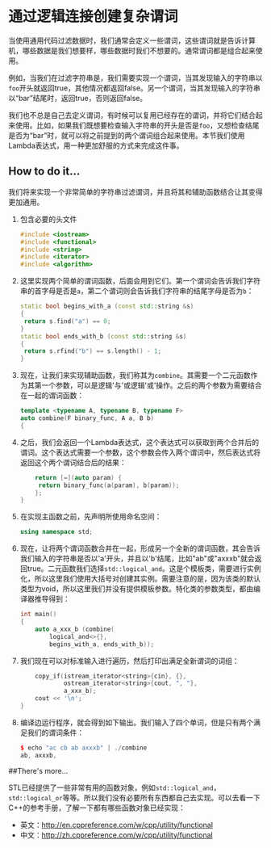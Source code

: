 # 通过逻辑连接创建复杂谓词

当使用通用代码过滤数据时，我们通常会定义一些谓词，这些谓词就是告诉计算机，哪些数据是我们想要样，哪些数据时我们不想要的。通常谓词都是组合起来使用。

例如，当我们在过滤字符串是，我们需要实现一个谓词，当其发现输入的字符串以`foo`开头就返回true，其他情况都返回false。另一个谓词，当其发现输入的字符串以“bar”结尾时，返回true，否则返回false。

我们也不总是自己去定义谓词，有时候可以复用已经存在的谓词，并将它们结合起来使用。比如，如果我们既想要检查输入字符串的开头是否是`foo`，又想检查结尾是否为“bar”时，就可以将之前提到的两个谓词组合起来使用。本节我们使用Lambda表达式，用一种更加舒服的方式来完成这件事。

## How to do it...

我们将来实现一个非常简单的字符串过滤谓词，并且将其和辅助函数结合让其变得更加通用。

1. 包含必要的头文件

   ```c++
   #include <iostream>
   #include <functional>
   #include <string>
   #include <iterator>
   #include <algorithm> 
   ```

2. 这里实现两个简单的谓词函数，后面会用到它们。第一个谓词会告诉我们字符串的首字母是否是`a`，第二个谓词则会告诉我们字符串的结尾字母是否为`b`：

   ```c++
   static bool begins_with_a (const std::string &s)
   {
   	return s.find("a") == 0;
   }
   static bool ends_with_b (const std::string &s)
   {
   	return s.rfind("b") == s.length() - 1;
   }
   ```

3. 现在，让我们来实现辅助函数，我们称其为`combine`。其需要一个二元函数作为其第一个参数，可以是逻辑'与'或逻辑'或'操作。之后的两个参数为需要结合在一起的谓词函数：

   ```c++
   template <typename A, typename B, typename F>
   auto combine(F binary_func, A a, B b)
   {
   ```

4. 之后，我们会返回一个Lambda表达式，这个表达式可以获取到两个合并后的谓词。这个表达式需要一个参数，这个参数会传入两个谓词中，然后表达式将返回这个两个谓词结合后的结果：

   ```c++
       return [=](auto param) {
       	return binary_func(a(param), b(param));
       };
   }
   ```

5. 在实现主函数之前，先声明所使用命名空间：

   ```c++
   using namespace std;
   ```

6. 现在，让将两个谓词函数合并在一起，形成另一个全新的谓词函数，其会告诉我们输入的字符串是否以'a'开头，并且以'b'结尾，比如"ab"或"axxxb"就会返回true。二元函数我们选择`std::logical_and`。这是个模板类，需要进行实例化，所以这里我们使用大括号对创建其实例。需要注意的是，因为该类的默认类型为void，所以这里我们并没有提供模板参数。特化类的参数类型，都由编译器推导得到：

   ```c++
   int main()
   {
       auto a_xxx_b (combine(
           logical_and<>{},
           begins_with_a, ends_with_b));
   ```

7. 我们现在可以对标准输入进行遍历，然后打印出满足全新谓词的词组：

   ```c++
       copy_if(istream_iterator<string>{cin}, {},
               ostream_iterator<string>{cout, ", "},
               a_xxx_b);
       cout << '\n';
   } 
   ```

8. 编译边运行程序，就会得到如下输出。我们输入了四个单词，但是只有两个满足我们的谓词条件：

   ```c++
   $ echo "ac cb ab axxxb" | ./combine
   ab, axxxb,
   ```

##There's more...

STL已经提供了一些非常有用的函数对象，例如`std::logical_and`，`std::logical_or`等等。所以我们没有必要所有东西都自己去实现。可以去看一下C++的参考手册，了解一下都有哪些函数对象已经实现：

- 英文：http://en.cppreference.com/w/cpp/utility/functional
- 中文：http://zh.cppreference.com/w/cpp/utility/functional

